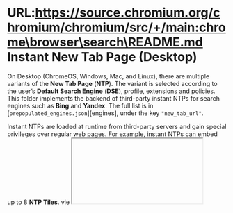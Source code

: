 URL:https://source.chromium.org/chromium/chromium/src/+/main:chrome\browser\search\README.md
Instant New Tab Page (Desktop)
==============================

On Desktop (ChromeOS, Windows, Mac, and Linux), there are multiple
variants of the **New Tab Page** (**NTP**). The variant is selected
according to the user’s **Default Search Engine** (**DSE**), profile, extensions
and policies. This folder implements the backend of third-party instant NTPs for
search engines such as **Bing** and **Yandex**. The full list is in [`prepopulated_engines.json`][engines], under the key `"new_tab_url"`.

Instant NTPs are loaded at runtime from third-party servers and gain special privileges over regular web pages. For example, instant NTPs can embed up to 8
**NTP Tiles**. vie <iframe> elements. Each NTP tile represents a site that
Chrome believes the user is likely to want to visit. On Desktop, NTP tiles have
a title, a large icon, and an “X” button so that the user can remove tiles that
they don’t want.
